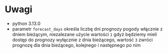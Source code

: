 # Uwagi
- python 3.13.0
- parametr `forecast_days` określa liczbę dni prognozy pogody włącznie z dniem bieżącym, niezalezane użycie wartości `1` gdyż będziemy mieli dostęp do prognozy wyłącznie z dnia bieżącego, wartość `3` zwróci prognozę dla dnia bieżącego, kolejnego i następnego po nim